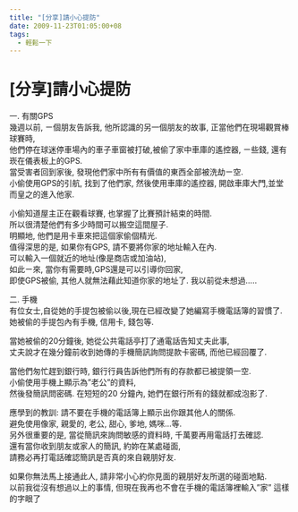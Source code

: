 ```yaml
---
title: "[分享]請小心提防"
date: 2009-11-23T01:05:00+08
tags:
  - 輕鬆一下
---
```

# [分享]請小心提防

一. 有關GPS  
幾週以前, ㄧ個朋友告訴我, 他所認識的另一個朋友的故事, 正當他們在現場觀賞棒球賽時,  
他們停在球迷停車場內的車子車窗被打破,被偷了家中車庫的遙控器, ㄧ些錢, 還有崁在儀表板上的GPS.  
當受害者回到家後, 發現他們家中所有有價值的東西全部被洗劫ㄧ空.  
小偷使用GPS的引航, 找到了他們家, 然後使用車庫的遙控器, 開啟車庫大門,並堂而皇之的進入他家.  
  
小偷知道屋主正在觀看球賽, 也掌握了比賽預計結束的時間.  
所以很清楚他們有多少時間可以搬空這間屋子.  
明顯地, 他們是用卡車來把這個家偷個精光.  
值得深思的是, 如果你有GPS, 請不要將你家的地址輸入在內.  
可以輸入一個就近的地址(像是商店或加油站),  
如此ㄧ來, 當你有需要時,GPS還是可以引導你回家,  
即使GPS被偷, 其他人就無法藉此知道你家的地址了. 我以前從未想過…..

  
二. 手機  
有位女士,自從她的手提包被偷以後,現在已經改變了她編寫手機電話簿的習慣了.  
她被偷的手提包內有手機, 信用卡, 錢包等.  
  
當她被偷的20分鐘後, 她從公共電話亭打了通電話告知丈夫此事,  
丈夫說才在幾分鐘前收到她傳的手機簡訊詢問提款卡密碼, 而他已經回覆了.  
  
當他們匆忙趕到銀行時, 銀行行員告訴他們所有的存款都已被提領一空.  
小偷使用手機上顯示為”老公”的資料,  
然後發簡訊問密碼. 在短短的20 分鐘內, 她們在銀行所有的錢就都成泡影了.  
  
應學到的教訓: 請不要在手機的電話簿上顯示出你跟其他人的關係.  
避免使用像家, 親愛的, 老公, 甜心, 爹地, 媽咪…等.  
另外很重要的是, 當從簡訊來詢問敏感的資料時, 千萬要再用電話打去確認.  
還有當你收到朋友或家人的簡訊, 約妳在某處碰面,  
請務必再打電話確認簡訊是否真的來自親朋好友.  
  
如果你無法馬上接通此人, 請非常小心約你見面的親朋好友所選的碰面地點.  
以前我從沒有想過以上的事情, 但現在我再也不會在手機的電話簿裡輸入”家” 這樣的字眼了